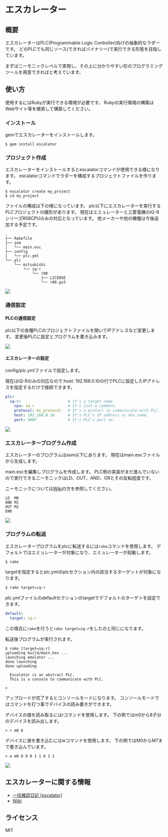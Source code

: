 # エスカレーター

## 概要

エスカレーターはPLC(Programmable Logic Controller)向けの抽象的なラダーです。
どのPLCでも同じソース(できればバイナリー)で実行できる形態を目指しています。

まずはニーモニックレベルで実現し、その上に分かりやすい形のプログラミングツールを用意できればと考えています。

## 使い方

使用するにはRubyが実行できる環境が必要です。
Rubyの実行環境の構築はWebサイト等を検索して構築してください。

### インストール

gemでエスカレーターをインストールします。

```
$ gem install escalator
```

### プロジェクト作成

エスカレーターをインストールするとescalatorコマンドが使用できる様になります。
escalatorコマンドでラダーを構成するプロジェクトファイルを作ります。

```
$ escalator create my_project
$ cd my_project
```

ファイルの構成は下の様になっています。
plc以下にエスカレーターを実行するPLCプロジェクトの雛形があります。
現在はエミュレーターと三菱電機のiQ-RシリーズR08CPUのみの対応となっています。
他メーカーや他の機種は今後追加する予定です。


```
.
├── Rakefile
├── asm
│   └── main.esc
├── config
│   └── plc.yml
└── plc
    └── mitsubishi
        └── iq-r
            └── r08
                ├── LICENSE
                └── r08.gx3
```

[![](http://img.youtube.com/vi/aFEtOIgKLvQ/0.jpg)](https://youtu.be/aFEtOIgKLvQ)

### 通信設定

#### PLCの通信設定

plc以下の各種PLCのプロジェクトファイルを開いてIPアドレスなど変更します。
変更後PLCに設定とプログラムを書き込みます。

[![](http://img.youtube.com/vi/fGdyIo9AmuE/0.jpg)](https://youtu.be/fGdyIo9AmuE)

#### エスカレーターの設定

config/plc.ymlファイルで設定します。

現在はiQ-Rのみの対応なので:host: 192.168.0.10の行でPLCに設定したIPアドレスを指定するだけで接続できます。

```plc.yml
plc:
  iq-r:                     # It's a target name
    cpu: iq-r               # It's just a comment.
    protocol: mc_protocol   # It's a protocl to communicate with PLC.
    host: 192.168.0.10      # It's PLC's IP address or dns name.
    port: 5007              # It's PLC's port no.
```

[![](http://img.youtube.com/vi/m0JaOBFIHqw/0.jpg)](https://youtu.be/m0JaOBFIHqw)

### エスカレータープログラム作成

エスカレーターのプログラムはasm以下にあります。
現在はmain.escファイルから生成します。

main.escを編集しプログラムを作成します。
PLC側の実装がまだ進んでいないので実行できるニーモニックはLD、OUT、AND、ORとその反転程度です。

ニーモニックについては[Wiki](https://github.com/ito-soft-design/escalator/wiki/mnemonic)の方を参照してください。

```main.esc
LD  M0
AND M1
OUT M2
END
```

[![](http://img.youtube.com/vi/OjaSqrkWv8Q/0.jpg)](https://youtu.be/OjaSqrkWv8Q)

### プログラムの転送

エスカレータープログラムをplcに転送するには```rake```コマンドを使用します。
デフォルトではエミュレーターが対象になり、エミュレーターが起動します。

```sh
$ rake
```

targetを指定するとplc.ymlのplcセクション内の該当するターゲットが対象になります。

```sh
$ rake target=iq-r
```

plc.ymlファイルのdefaultセクションのtargetでデフォルトのターゲトを設定できます。

```plc.yml
default:
  target: iq-r
```

この場合に```rake```を行うと```rake target=iq-r```をしたのと同じになります。


転送後プログラムが実行されます。

```
$ rake [target=iq-r]
uploading build/main.hex ...
launching emulator ...
done launching
done uploading

  Escalator is an abstract PLC.
  This is a console to communicate with PLC.

>
```

アップロードが完了するとコンソールモードになります。
コンソールモードではコマンドを打つ事でデバイスの読み書きができます。

デバイスの値を読み取るにはrコマンドを使用します。
下の例ではm0から8子分のデバイスを読み出します。

```
> r m0 8
```

デバイスに値を書き込むにはwコマンドを使用します。
下の例ではM0からM7まで書き込んでいます。

```
> w m0 0 0 0 1 1 0 1 1
```



[![](http://img.youtube.com/vi/qGbicGLB7Gs/0.jpg)](https://youtu.be/qGbicGLB7Gs)

## エスカレーターに関する情報

- [一往確認日記 [escalator]](http://diary.itosoft.com/?category=escalator)
- [Wiki](https://github.com/ito-soft-design/escalator/wiki/)

## ライセンス

MIT
